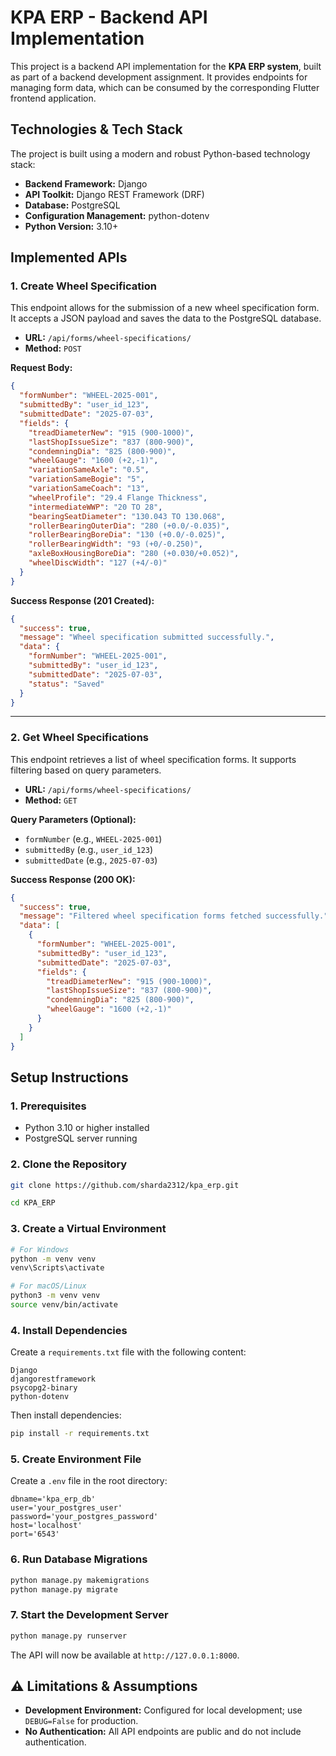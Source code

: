 
# KPA ERP - Backend API Implementation

This project is a backend API implementation for the **KPA ERP system**, built as part of a backend development assignment. It provides endpoints for managing form data, which can be consumed by the corresponding Flutter frontend application.

## Technologies & Tech Stack

The project is built using a modern and robust Python-based technology stack:

- **Backend Framework:** Django  
- **API Toolkit:** Django REST Framework (DRF)  
- **Database:** PostgreSQL  
- **Configuration Management:** python-dotenv  
- **Python Version:** 3.10+  

## Implemented APIs

### 1. Create Wheel Specification

This endpoint allows for the submission of a new wheel specification form. It accepts a JSON payload and saves the data to the PostgreSQL database.

- **URL:** `/api/forms/wheel-specifications/`  
- **Method:** `POST`  

**Request Body:**

```json
{
  "formNumber": "WHEEL-2025-001",
  "submittedBy": "user_id_123",
  "submittedDate": "2025-07-03",
  "fields": {
    "treadDiameterNew": "915 (900-1000)",
    "lastShopIssueSize": "837 (800-900)",
    "condemningDia": "825 (800-900)",
    "wheelGauge": "1600 (+2,-1)",
    "variationSameAxle": "0.5",
    "variationSameBogie": "5",
    "variationSameCoach": "13",
    "wheelProfile": "29.4 Flange Thickness",
    "intermediateWWP": "20 TO 28",
    "bearingSeatDiameter": "130.043 TO 130.068",
    "rollerBearingOuterDia": "280 (+0.0/-0.035)",
    "rollerBearingBoreDia": "130 (+0.0/-0.025)",
    "rollerBearingWidth": "93 (+0/-0.250)",
    "axleBoxHousingBoreDia": "280 (+0.030/+0.052)",
    "wheelDiscWidth": "127 (+4/-0)"
  }
}
```

**Success Response (201 Created):**

```json
{
  "success": true,
  "message": "Wheel specification submitted successfully.",
  "data": {
    "formNumber": "WHEEL-2025-001",
    "submittedBy": "user_id_123",
    "submittedDate": "2025-07-03",
    "status": "Saved"
  }
}
```

---

### 2. Get Wheel Specifications

This endpoint retrieves a list of wheel specification forms. It supports filtering based on query parameters.

- **URL:** `/api/forms/wheel-specifications/`  
- **Method:** `GET`  

**Query Parameters (Optional):**

- `formNumber` (e.g., `WHEEL-2025-001`)  
- `submittedBy` (e.g., `user_id_123`)  
- `submittedDate` (e.g., `2025-07-03`)  

**Success Response (200 OK):**

```json
{
  "success": true,
  "message": "Filtered wheel specification forms fetched successfully.",
  "data": [
    {
      "formNumber": "WHEEL-2025-001",
      "submittedBy": "user_id_123",
      "submittedDate": "2025-07-03",
      "fields": {
        "treadDiameterNew": "915 (900-1000)",
        "lastShopIssueSize": "837 (800-900)",
        "condemningDia": "825 (800-900)",
        "wheelGauge": "1600 (+2,-1)"
      }
    }
  ]
}
```

## Setup Instructions

### 1. Prerequisites

- Python 3.10 or higher installed  
- PostgreSQL server running  

### 2. Clone the Repository

```bash
git clone https://github.com/sharda2312/kpa_erp.git

cd KPA_ERP
```

### 3. Create a Virtual Environment

```bash
# For Windows
python -m venv venv
venv\Scripts\activate

# For macOS/Linux
python3 -m venv venv
source venv/bin/activate
```

### 4. Install Dependencies

Create a `requirements.txt` file with the following content:

```
Django
djangorestframework
psycopg2-binary
python-dotenv
```

Then install dependencies:

```bash
pip install -r requirements.txt
```

### 5. Create Environment File

Create a `.env` file in the root directory:

```
dbname='kpa_erp_db'
user='your_postgres_user'
password='your_postgres_password'
host='localhost'
port='6543'
```

### 6. Run Database Migrations

```bash
python manage.py makemigrations
python manage.py migrate
```

### 7. Start the Development Server

```bash
python manage.py runserver
```

The API will now be available at `http://127.0.0.1:8000`.

## ⚠️ Limitations & Assumptions

- **Development Environment:** Configured for local development; use `DEBUG=False` for production.
- **No Authentication:** All API endpoints are public and do not include authentication.
